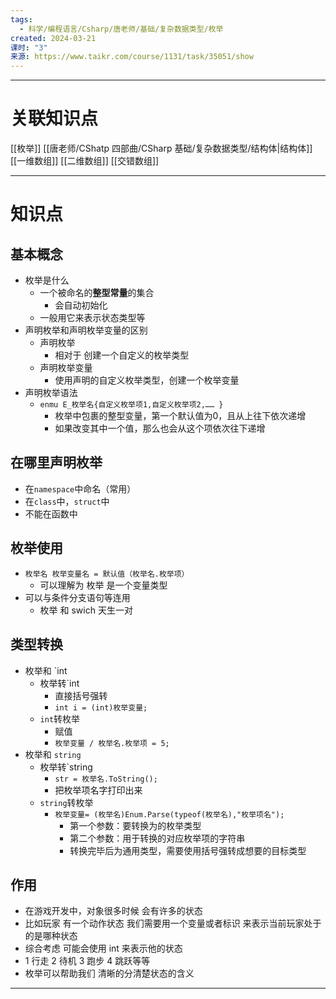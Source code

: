```yaml
---
tags:
  - 科学/编程语言/Csharp/唐老师/基础/复杂数据类型/枚举
created: 2024-03-21
课时: "3"
来源: https://www.taikr.com/course/1131/task/35051/show
---
```


---
# 关联知识点

[[枚举]] [[唐老师/CShatp 四部曲/CSharp 基础/复杂数据类型/结构体|结构体]] [[一维数组]] [[二维数组]] [[交错数组]]

---
# 知识点

## 基本概念

- 枚举是什么
	- 一个被命名的**整型常量**的集合
		- 会自动初始化
	- 一般用它来表示状态类型等
- 声明枚举和声明枚举变量的区别
	- 声明枚举
		- 相对于 创建一个自定义的枚举类型
	- 声明枚举变量
		- 使用声明的自定义枚举类型，创建一个枚举变量
- 声明枚举语法
	- `enmu E_枚举名{自定义枚举项1,自定义枚举项2,…… }`
		- 枚举中包裹的整型变量，第一个默认值为0，且从上往下依次递增
		- 如果改变其中一个值，那么也会从这个项依次往下递增
## 在哪里声明枚举

- 在`namespace`中命名（常用）
- 在`class`中，`struct`中
- 不能在函数中
## 枚举使用

- `枚举名 枚举变量名 = 默认值（枚举名.枚举项）`
	- 可以理解为 枚举 是一个变量类型
- 可以与条件分支语句等连用
	- 枚举 和 swich 天生一对
## 类型转换

- 枚举和 `int
	- 枚举转`int
		- 直接括号强转
		- `int i = (int)枚举变量;`
	- `int`转枚举
		- 赋值
		- `枚举变量 / 枚举名.枚举项 = 5;`
- 枚举和 `string`
	- 枚举转`string
		- `str = 枚举名.ToString();`
		- 把枚举项名字打印出来
	- `string`转枚举
		- `枚举变量= (枚举名)Enum.Parse(typeof(枚举名),"枚举项名");`
			- 第一个参数：要转换为的枚举类型
			- 第二个参数：用于转换的对应枚举项的字符串
			- 转换完毕后为通用类型，需要使用括号强转成想要的目标类型
## 作用

- 在游戏开发中，对象很多时候 会有许多的状态
- 比如玩家 有一个动作状态 我们需要用一个变量或者标识 来表示当前玩家处于的是哪种状态
- 综合考虑 可能会使用 int 来表示他的状态
- 1 行走 2 待机 3 跑步 4 跳跃等等
- 枚举可以帮助我们 清晰的分清楚状态的含义

---

